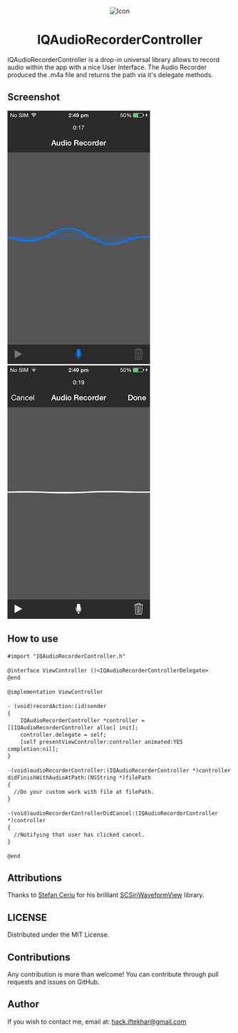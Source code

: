 <p align="center">
  <img src="https://raw.githubusercontent.com/hackiftekhar/IQAudioRecorderController/master/Screenshot/iconScreenshot.png" alt="Icon"/>
</p>
<H1 align="center">IQAudioRecorderController</H1>

IQAudioRecorderController is a drop-in universal library allows to record audio within the app with a nice User Interface. The Audio Recorder produced the .m4a file and returns the path via it's delegate methods.

## Screenshot
![Recording](./Screenshot/RecordingScrenshot.PNG)
![Recordered](./Screenshot/RecordedScrenshot.PNG)

## How to use
```
#import "IQAudioRecorderController.h"

@interface ViewController ()<IQAudioRecorderControllerDelegate>
@end

@implementation ViewController

- (void)recordAction:(id)sender
{
    IQAudioRecorderController *controller = [[IQAudioRecorderController alloc] init];
    controller.delegate = self;
    [self presentViewController:controller animated:YES completion:nil];
}

-(void)audioRecorderController:(IQAudioRecorderController *)controller didFinishWithAudioAtPath:(NSString *)filePath
{
  //Do your custom work with file at filePath.
}

-(void)audioRecorderControllerDidCancel:(IQAudioRecorderController *)controller
{
  //Notifying that user has clicked cancel.
}

@end
```

## Attributions

Thanks to [Stefan Ceriu](https://github.com/stefanceriu) for his brilliant [SCSiriWaveformView](https://github.com/stefanceriu/SCSiriWaveformView) library.

## LICENSE

Distributed under the MIT License.

## Contributions

Any contribution is more than welcome! You can contribute through pull requests and issues on GitHub.

## Author

If you wish to contact me, email at: hack.iftekhar@gmail.com

